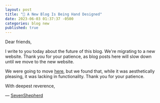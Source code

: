 ```yaml
---
layout: post
title: "🚀 A New Blog Is Being Hand Designed"
date: 2023-06-03 01:37:37 -0500
categories: blog new
published: true
---
```


Dear friends,

I write to you today about the future of this blog. We're migrating to a new website. Thank you for your patience, as blog posts here will slow down until we move to the new website.

We were going to move [here](https://bit.ly/42nkupJ), but we found that, while it was aesthetically pleasing, it was lacking in functionality. Thank you for your patience.

<!-- This migration transcends a mere relocation; it serves as a profound testament to our steadfast devotion in delivering content that exudes the highest caliber of Christian values and profound insight. -->

With deepest reverence,

&mdash; [SevenShepherd](https://bit.ly/42nkupJ)